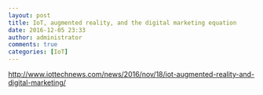 ```yaml
---
layout: post
title: IoT, augmented reality, and the digital marketing equation
date: 2016-12-05 23:33
author: administrator
comments: true
categories: [IoT]
---
```

<a href="http://www.iottechnews.com/news/2016/nov/18/iot-augmented-reality-and-digital-marketing/">http://www.iottechnews.com/news/2016/nov/18/iot-augmented-reality-and-digital-marketing/</a>
